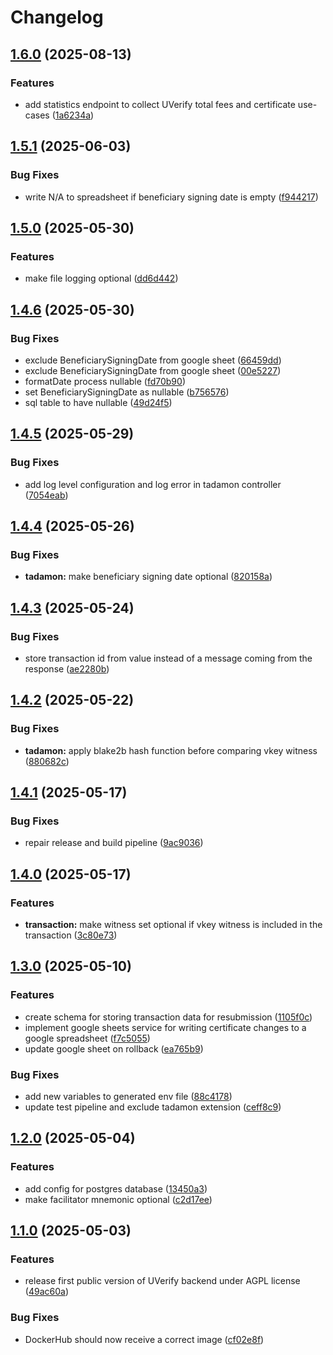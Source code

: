 # Changelog

## [1.6.0](https://github.com/UVerify-io/uverify-backend/compare/v1.5.1...v1.6.0) (2025-08-13)


### Features

* add statistics endpoint to collect UVerify total fees and certificate use-cases ([1a6234a](https://github.com/UVerify-io/uverify-backend/commit/1a6234ae320545c5d6ebb0d3583fd70861d57160))

## [1.5.1](https://github.com/UVerify-io/uverify-backend/compare/v1.5.0...v1.5.1) (2025-06-03)


### Bug Fixes

* write N/A to spreadsheet if beneficiary signing date is empty ([f944217](https://github.com/UVerify-io/uverify-backend/commit/f944217410838fdc7e9809d670213df24949ef83))

## [1.5.0](https://github.com/UVerify-io/uverify-backend/compare/v1.4.6...v1.5.0) (2025-05-30)


### Features

* make file logging optional ([dd6d442](https://github.com/UVerify-io/uverify-backend/commit/dd6d442bbcbc3ee7d3d894892834ae7ce16d0aa9))

## [1.4.6](https://github.com/UVerify-io/uverify-backend/compare/v1.4.5...v1.4.6) (2025-05-30)


### Bug Fixes

* exclude BeneficiarySigningDate from google sheet ([66459dd](https://github.com/UVerify-io/uverify-backend/commit/66459dd30a9c90defa995a4e1cb527cf8e06e961))
* exclude BeneficiarySigningDate from google sheet ([00e5227](https://github.com/UVerify-io/uverify-backend/commit/00e52275599008b87d7330ab502796ffc55dfb79))
* formatDate process nullable ([fd70b90](https://github.com/UVerify-io/uverify-backend/commit/fd70b90a5867451afaa3768b42743e738ebb1fef))
* set BeneficiarySigningDate as nullable ([b756576](https://github.com/UVerify-io/uverify-backend/commit/b756576c4dd985f70779ee6a071083d7f2d5c63e))
* sql table to have nullable ([49d24f5](https://github.com/UVerify-io/uverify-backend/commit/49d24f52b777e4031db5d907354b996666757e76))

## [1.4.5](https://github.com/UVerify-io/uverify-backend/compare/v1.4.4...v1.4.5) (2025-05-29)


### Bug Fixes

* add log level configuration and log error in tadamon controller ([7054eab](https://github.com/UVerify-io/uverify-backend/commit/7054eabff771f6bdaabbe01b97e57d15c9994333))

## [1.4.4](https://github.com/UVerify-io/uverify-backend/compare/v1.4.3...v1.4.4) (2025-05-26)


### Bug Fixes

* **tadamon:** make beneficiary signing date optional ([820158a](https://github.com/UVerify-io/uverify-backend/commit/820158ac9ae7e02891879e8fbfad33a3caf43503))

## [1.4.3](https://github.com/UVerify-io/uverify-backend/compare/v1.4.2...v1.4.3) (2025-05-24)


### Bug Fixes

* store transaction id from value instead of a message coming from the response ([ae2280b](https://github.com/UVerify-io/uverify-backend/commit/ae2280b0b8f317899ea62d500c3f23a40bea0189))

## [1.4.2](https://github.com/UVerify-io/uverify-backend/compare/v1.4.1...v1.4.2) (2025-05-22)


### Bug Fixes

* **tadamon:** apply blake2b hash function before comparing vkey witness ([880682c](https://github.com/UVerify-io/uverify-backend/commit/880682c82bab2f04af2cea92ececd59a136a6642))

## [1.4.1](https://github.com/UVerify-io/uverify-backend/compare/v1.4.0...v1.4.1) (2025-05-17)


### Bug Fixes

* repair release and build pipeline ([9ac9036](https://github.com/UVerify-io/uverify-backend/commit/9ac9036c3bf189145effd6fbeb1d4e3e81265723))

## [1.4.0](https://github.com/UVerify-io/uverify-backend/compare/v1.3.0...v1.4.0) (2025-05-17)


### Features

* **transaction:** make witness set optional if vkey witness is included in the transaction ([3c80e73](https://github.com/UVerify-io/uverify-backend/commit/3c80e73241f0ed74a51fd9a5e24e2d86fc03969d))

## [1.3.0](https://github.com/UVerify-io/uverify-backend/compare/v1.2.0...v1.3.0) (2025-05-10)


### Features

* create schema for storing transaction data for resubmission ([1105f0c](https://github.com/UVerify-io/uverify-backend/commit/1105f0c16c495994379bbfd55f249e37995fd5c9))
* implement google sheets service for writing certificate changes to a google spreadsheet ([f7c5055](https://github.com/UVerify-io/uverify-backend/commit/f7c5055d5f3a9ebcd219ae6820f7d3a0c762bb19))
* update google sheet on rollback ([ea765b9](https://github.com/UVerify-io/uverify-backend/commit/ea765b91b8cae3865449dffab6a28069b1ebc021))


### Bug Fixes

* add new variables to generated env file ([88c4178](https://github.com/UVerify-io/uverify-backend/commit/88c41787399788dfc889ef820e10a5c232b3be33))
* update test pipeline and exclude tadamon extension ([ceff8c9](https://github.com/UVerify-io/uverify-backend/commit/ceff8c9e142d9908a50346e3040e32c51c08fe0a))

## [1.2.0](https://github.com/UVerify-io/uverify-backend/compare/v1.1.0...v1.2.0) (2025-05-04)


### Features

* add config for postgres database ([13450a3](https://github.com/UVerify-io/uverify-backend/commit/13450a3d88de13d620941339e2f11d6aeb778393))
* make facilitator mnemonic optional ([c2d17ee](https://github.com/UVerify-io/uverify-backend/commit/c2d17eecb28fd0c84371f26b4bcf03656e1a5a85))

## [1.1.0](https://github.com/UVerify-io/uverify-backend/compare/v1.0.0...v1.1.0) (2025-05-03)


### Features

* release first public version of UVerify backend under AGPL license ([49ac60a](https://github.com/UVerify-io/uverify-backend/commit/49ac60a46e46273d7802aa5557398c307d6564ff))


### Bug Fixes

* DockerHub should now receive a correct image ([cf02e8f](https://github.com/UVerify-io/uverify-backend/commit/cf02e8fe1c727535f78743f1db858d399a8486e7))
